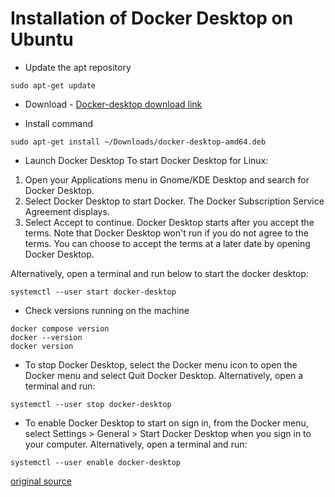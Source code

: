 # Installation of Docker Desktop on Ubuntu

- Update the apt repository
```
sudo apt-get update
```

- Download - [Docker-desktop download link](https://desktop.docker.com/linux/main/amd64/docker-desktop-amd64.deb?utm_source=docker&utm_medium=webreferral&utm_campaign=docs-driven-download-linux-amd64)

- Install command
```
sudo apt-get install ~/Downloads/docker-desktop-amd64.deb
```

- Launch Docker Desktop
To start Docker Desktop for Linux:

1. Open your Applications menu in Gnome/KDE Desktop and search for Docker Desktop.
2. Select Docker Desktop to start Docker. The Docker Subscription Service Agreement displays.
3. Select Accept to continue. Docker Desktop starts after you accept the terms.
Note that Docker Desktop won't run if you do not agree to the terms. You can choose to accept the terms at a later date by opening Docker Desktop.

Alternatively, open a terminal and run below to start the docker desktop:
```
systemctl --user start docker-desktop
```

- Check versions running on the machine
```
docker compose version
docker --version
docker version
```

- To stop Docker Desktop, select the Docker menu icon to open the Docker menu and select Quit Docker Desktop.
Alternatively, open a terminal and run:
```
systemctl --user stop docker-desktop
```

- To enable Docker Desktop to start on sign in, from the Docker menu, select Settings > General > Start Docker Desktop when you sign in to your computer.
Alternatively, open a terminal and run:
```
systemctl --user enable docker-desktop
```


[original source](https://docs.docker.com/desktop/install/ubuntu/)
